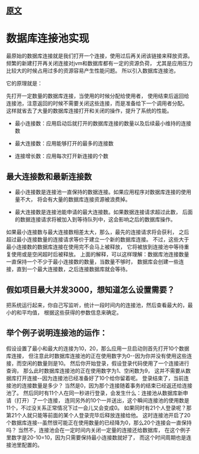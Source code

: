 


## [原文](https://www.jianshu.com/p/702e8659513b)

# 数据库连接池实现


最原始的数据库连接就是我们打开一个连接，使用过后再关闭该链接来释放资源。
频繁的新建打开再关闭连接对jvm和数据库都有一定的资源负荷，
尤其是应用压力比较大的时候占用过多的资源容易产生性能问题。
所以引入数据库连接池，

它的原理就是：

先打开一定数量的数据库连接，当使用的时候分配给使用者，
使用结束后返回给连接池，注意返回的时候不需要关闭这些连接，而是准备给下一个调用者分配。
这样就省去了大量的数据库连接打开和关闭的操作，提升了系统的性能。

- 最小连接数：应用启动后就打开的数据库连接的数量以及后续最小维持的连接数

- 最大连接数：应用能够打开的最多的连接数

- 连接增长数：应用每次打开新连接的个数

## 最大连接数和最新连接数

- 最小连接数是连接池一直保持的数据连接。如果应用程序对数据库连接的使用量不大，
将会有大量的数据库连接资源被浪费掉。

- 最大连接数是连接池能申请的最大连接数。如果数据连接请求超过此数，
后面的数据连接请求将被加入到等待队列中，这会影响之后的数据库操作。



如果最小连接数与最大连接数相差太大，那么，最先的连接请求将会获利，
之后超过最小连接数量的连接请求等价于建立一个新的数据库连接。
不过，这些大于最小连接数的数据库连接在使用完不会马上被释放，
它将被放到连接池中等待重复使用或是空闲超时后被释放。
上面的解释，可以这样理解：数据库池连接数量一直保持一个不少于最小连接数的数量，当数量不够时，
数据库会创建一些连接，直到一个最大连接数，之后连接数据库就会等待。

## 假如项目最大并发3000，想知道怎么设置需要？

把系统运行起来，你自己写监听，统计一段时间内的连接池，然后查看最大的，最小的和平均值，
根据这些获得的参数信息来确定。

## 举个例子说明连接池的运作：

假设设置了最小和最大的连接为10，20，那么应用一旦启动则首先打开10个数据库连接，
但注意此时数据库连接池的正在使用数字为0--因为你并没有使用这些连接，而空闲的数量则是10。
然后你开始登录，假设登录代码使用了一个连接进行查询，
那么此时数据库连接池的正在使用数字为1、空闲数为9，
这并不需要从数据库打开连接--因为连接池已经准备好了10个给你留着呢。
登录结束了，当前连接池的连接数量是多少？
当然是0，因为那个连接随着事务的结束已经返还给连接池了。
然后同时有11个人在同一秒进行登录，会发生什么：连接池从数据库新申请（打开）了一个连接，
连同另外的10个一并送出，这个瞬间连接池的使用数是11个，不过没关系正常情况下过一会儿又会变成0。
如果同时有21个人登录呢？那第21个人就只能等前面的某个人登录完毕后释放连接给他。
这时连接池开启了20个数据库连接--虽然很可能正在使用数量的已经降为0，那么20个连接会一直保持吗？
当然不，连接池会在一定时间内关闭一定量的连接还给数据库，
在这个例子里数字是20-10=10，因为只需要保持最小连接数就好了，
而这个时间周期也是连接池里配置的。

 
 